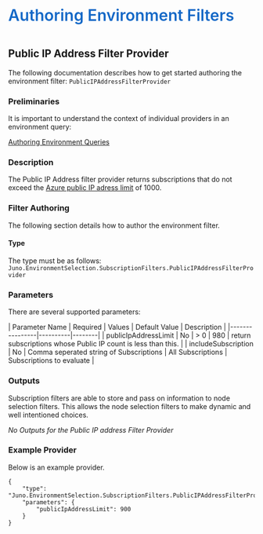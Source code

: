 ﻿<div style="font-size:24pt;font-weight:600;color:#1569C7">Authoring Environment Filters</div>
<br/>

## Public IP Address Filter Provider

The following documentation describes how to get started authoring the environment filter:
`PublicIPAddressFilterProvider`

### Preliminaries
It is important to understand the context of individual providers in an environment query:  

[Authoring Environment Queries](./Authoring-EnvironmentQueries.md)

### Description
The Public IP Address filter provider returns subscriptions that do not exceed the 
[Azure public IP adress limit](https://docs.microsoft.com/en-us/azure/azure-resource-manager/management/azure-subscription-service-limits?toc=/azure/virtual-network/toc.json#publicip-address)
of 1000. 


### Filter Authoring
The following section details how to author the environment filter.

#### Type
The type must be as follows: `Juno.EnvironmentSelection.SubscriptionFilters.PublicIPAddressFilterProvider`

### Parameters
There are several supported parameters:

| Parameter Name | Required | Values | Default Value | Description |
|----------------|----------|--------| 
| publicIpAddressLimit | No | > 0 | 980 | return subscriptions whose Public IP count is less than this. |
| includeSubscription | No | Comma seperated string of Subscriptions | All Subscriptions | Subscriptions to evaluate |

### Outputs
Subscription filters are able to store and pass on information to node selection filters.
This allows the node selection filters to make dynamic and well intentioned choices.

*No Outputs for the Public IP address Filter Provider*

### Example Provider
Below is an example provider. 

```
{
    "type": "Juno.EnvironmentSelection.SubscriptionFilters.PublicIPAddressFilterProvider",
    "parameters": {
        "publicIpAddressLimit": 900
    }
}
```